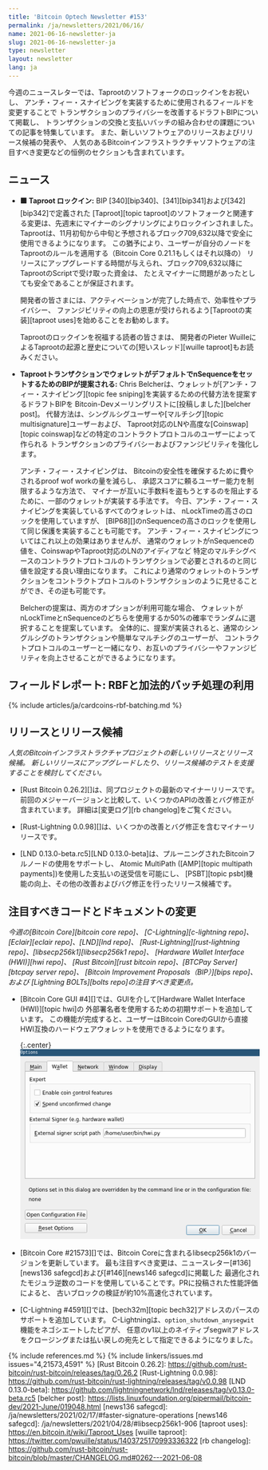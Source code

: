 ```yaml
---
title: 'Bitcoin Optech Newsletter #153'
permalink: /ja/newsletters/2021/06/16/
name: 2021-06-16-newsletter-ja
slug: 2021-06-16-newsletter-ja
type: newsletter
layout: newsletter
lang: ja
---
```

今週のニュースレターでは、Taprootのソフトフォークのロックインをお祝いし、
アンチ・フィー・スナイピングを実装するために使用されるフィールドを変更することで
トランザクションのプライバシーを改善するドラフトBIPについて掲載し、
トランザクションの交換と支払いバッチの組み合わせの課題についての記事を特集しています。
また、新しいソフトウェアのリリースおよびリリース候補の発表や、
人気のあるBitcoinインフラストラクチャソフトウェアの注目すべき変更などの恒例のセクションも含まれています。

## ニュース

- **🟩  Taproot ロックイン:** BIP [340][bip340]、[341][bip341]および[342][bip342]で定義された
  [Taproot][topic taproot]のソフトフォークと関連する変更は、先週末にマイナーのシグナリングによりロックインされました。
  Taprootは、11月初旬から中旬と予想されるブロック709,632以降で安全に使用できるようになります。
  この猶予により、ユーザーが自分のノードをTaprootのルールを適用する（Bitcoin Core 0.21.1もしくはそれ以降の）
  リリースにアップグレードする時間が与えられ、ブロック709,632以降にTaprootのScriptで受け取った資金は、
  たとえマイナーに問題があったとしても安全であることが保証されます。

    開発者の皆さまには、アクティベーションが完了した時点で、効率性やプライバシー、
    ファンジビリティの向上の恩恵が受けられるよう[Taprootの実装][taproot uses]を始めることをお勧めします。

    Taprootのロックインを祝福する読者の皆さまは、
    開発者のPieter WuilleによるTaprootの起源と歴史についての[短いスレッド][wuille taproot]もお読みください。

- **TaprootトランザクションでウォレットがデフォルトでnSequenceをセットするためのBIPが提案される:**
  Chris Belcherは、ウォレットが[アンチ・フィー・スナイピング][topic fee sniping]を実装するための代替方法を提案するドラフトBIPを
  Bitcoin-Devメーリングリストに[投稿しました][belcher post]。
  代替方法は、シングルシグユーザーや[マルチシグ][topic multisignature]ユーザーおよび、
  Taproot対応のLNや高度な[Coinswap][topic coinswap]などの特定のコントラクトプロトコルのユーザーによって作られる
  トランザクションのプライバシーおよびファンジビリティを強化します。

    アンチ・フィー・スナイピングは、
    Bitcoinの安全性を確保するために費やされるproof wof workの量を減らし、
    承認スコアに頼るユーザー能力を制限するような方法で、
    マイナーが互いに手数料を盗もうとするのを阻止するために、一部のウォレットが実装する手法です。
    今日、アンチ・フィー・スナイピングを実装しているすべてのウォレットは、
    nLockTimeの高さのロックを使用していますが、
    [BIP68][]のnSequenceの高さのロックを使用して同じ保護を実装することも可能です。
    アンチ・フィー・スナイピングについてはこれ以上の効果はありませんが、
    通常のウォレットがnSequenceの値を、CoinswapやTaproot対応のLNのアイディアなど
    特定のマルチシグベースのコントラクトプロトコルのトランザクションで必要とされるのと同じ値を設定する良い理由になります。
    これにより通常のウォレットのトランザクションをコントラクトプロトコルのトランザクションのように見せることができ、その逆も可能です。

    Belcherの提案は、両方のオプションが利用可能な場合、
    ウォレットがnLockTimeとnSequenceのどちらを使用するか50%の確率でランダムに選択することを提案しています。
    全体的に、提案が実装されると、通常のシングルシグのトランザクションや簡単なマルチシグのユーザーが、
    コントラクトプロトコルのユーザーと一緒になり、お互いのプライバシーやファンジビリティを向上させることができるようになります。

## フィールドレポート: RBFと加法的バッチ処理の利用

{% include articles/ja/cardcoins-rbf-batching.md %}

## リリースとリリース候補

*人気のBitcoinインフラストラクチャプロジェクトの新しいリリースとリリース候補。
新しいリリースにアップグレードしたり、リリース候補のテストを支援することを検討してください。*

- [Rust Bitcoin 0.26.2][]は、同プロジェクトの最新のマイナーリリースです。
  前回のメジャーバージョンと比較して、いくつかのAPIの改善とバグ修正が含まれています。
  詳細は[変更ログ][rb changelog]をご覧ください。

- [Rust-Lightning 0.0.98][]は、いくつかの改善とバグ修正を含むマイナーリリースです。
  <!-- there's no release notes or changelog I can see, so not much to say here. -->

- [LND 0.13.0-beta.rc5][LND 0.13.0-beta]は、プルーニングされたBitcoinフルノードの使用をサポートし、
  Atomic MultiPath ([AMP][topic multipath payments])を使用した支払いの送受信を可能にし、
  [PSBT][topic psbt]機能の向上、その他の改善およびバグ修正を行ったリリース候補です。

## 注目すべきコードとドキュメントの変更

*今週の[Bitcoin Core][bitcoin core repo]、
[C-Lightning][c-lightning repo]、[Eclair][eclair repo]、[LND][lnd repo]、
[Rust-Lightning][rust-lightning repo]、[libsecp256k1][libsecp256k1 repo]、
[Hardware Wallet Interface (HWI)][hwi repo]、
[Rust Bitcoin][rust bitcoin repo]、[BTCPay Server][btcpay server repo]、
[Bitcoin Improvement Proposals（BIP）][bips repo]、および
[Lightning BOLTs][bolts repo]の注目すべき変更点。*

- [Bitcoin Core GUI #4][]では、GUIを介して[Hardware Wallet Interface (HWI)][topic hwi]の
  外部署名者を使用するための初期サポートを追加しています。
  この機能が完成すると、ユーザーはBitcoin CoreのGUIから直接HWI互換のハードウェアウォレットを使用できるようになります。

    {:.center}
    ![HWIパス設定オプションのスクリーンショット](/img/posts/2021-06-gui-hwi.png)

- [Bitcoin Core #21573][]では、Bitcoin Coreに含まれるlibsecp256k1のバージョンを更新しています。
  最も注目すべき変更は、ニュースレター[#136][news136 safegcd]および[#146][news146 safegcd]に掲載した
  最適化されたモジュラ逆数のコードを使用していることです。PRに投稿された性能評価によると、
  古いブロックの検証が約10%高速化されています。

- [C-Lightning #4591][]では、[bech32m][topic bech32]アドレスのパースのサポートを追加しています。
  C-Lightningは、`option_shutdown_anysegwit`機能をネゴシエートしたピアが、
  任意のv1以上のネイティブsegwitアドレスをクロージングまたは払い戻しの宛先として指定できるようになりました。

{% include references.md %}
{% include linkers/issues.md issues="4,21573,4591" %}
[Rust Bitcoin 0.26.2]: https://github.com/rust-bitcoin/rust-bitcoin/releases/tag/0.26.2
[Rust-Lightning 0.0.98]: https://github.com/rust-bitcoin/rust-lightning/releases/tag/v0.0.98
[LND 0.13.0-beta]: https://github.com/lightningnetwork/lnd/releases/tag/v0.13.0-beta.rc5
[belcher post]: https://lists.linuxfoundation.org/pipermail/bitcoin-dev/2021-June/019048.html
[news136 safegcd]: /ja/newsletters/2021/02/17/#faster-signature-operations
[news146 safegcd]: /ja/newsletters/2021/04/28/#libsecp256k1-906
[taproot uses]: https://en.bitcoin.it/wiki/Taproot_Uses
[wuille taproot]: https://twitter.com/pwuille/status/1403725170993336322
[rb changelog]: https://github.com/rust-bitcoin/rust-bitcoin/blob/master/CHANGELOG.md#0262---2021-06-08
